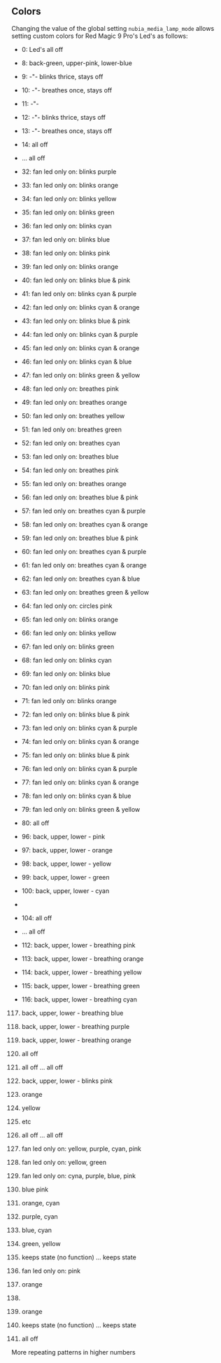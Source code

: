 ## Colors

Changing the value of the global setting `nubia_media_lamp_mode` allows
setting custom colors for Red Magic 9 Pro's Led's as follows:

- 0: Led's all off
- 8: back-green, upper-pink, lower-blue
- 9: -"- blinks thrice, stays off
- 10: -"- breathes once, stays off
- 11: -"-
- 12: -"- blinks thrice, stays off
- 13: -"- breathes once, stays off
- 14: all off
- ... all off
- 32: fan led only on: blinks purple
- 33: fan led only on: blinks orange
- 34: fan led only on: blinks yellow
- 35: fan led only on: blinks green
- 36: fan led only on: blinks cyan
- 37: fan led only on: blinks blue
- 38: fan led only on: blinks pink
- 39: fan led only on: blinks orange
- 40: fan led only on: blinks blue & pink
- 41: fan led only on: blinks cyan & purple
- 42: fan led only on: blinks cyan & orange
- 43: fan led only on: blinks blue & pink
- 44: fan led only on: blinks cyan & purple
- 45: fan led only on: blinks cyan & orange
- 46: fan led only on: blinks cyan & blue
- 47: fan led only on: blinks green & yellow
- 48: fan led only on: breathes pink
- 49: fan led only on: breathes orange
- 50: fan led only on: breathes yellow
- 51: fan led only on: breathes green
- 52: fan led only on: breathes cyan
- 53: fan led only on: breathes blue
- 54: fan led only on: breathes pink
- 55: fan led only on: breathes orange
- 56: fan led only on: breathes blue & pink
- 57: fan led only on: breathes cyan & purple
- 58: fan led only on: breathes cyan & orange
- 59: fan led only on: breathes blue & pink
- 60: fan led only on: breathes cyan & purple
- 61: fan led only on: breathes cyan & orange
- 62: fan led only on: breathes cyan & blue
- 63: fan led only on: breathes green & yellow
- 64: fan led only on: circles pink
- 65: fan led only on: blinks orange
- 66: fan led only on: blinks yellow
- 67: fan led only on: blinks green
- 68: fan led only on: blinks cyan
- 69: fan led only on: blinks blue
- 70: fan led only on: blinks pink
- 71: fan led only on: blinks orange
- 72: fan led only on: blinks blue & pink
- 73: fan led only on: blinks cyan & purple
- 74: fan led only on: blinks cyan & orange
- 75: fan led only on: blinks blue & pink
- 76: fan led only on: blinks cyan & purple
- 77: fan led only on: blinks cyan & orange
- 78: fan led only on: blinks cyan & blue
- 79: fan led only on: blinks green & yellow
- 80: all off
- 96: back, upper, lower - pink
- 97: back, upper, lower - orange
- 98: back, upper, lower - yellow
- 99: back, upper, lower - green
- 100: back, upper, lower - cyan
- <fill rest>

- 104: all off
- ... all off

- 112: back, upper, lower - breathing pink
- 113: back, upper, lower - breathing orange
- 114: back, upper, lower - breathing yellow
- 115: back, upper, lower - breathing green
- 116: back, upper, lower - breathing cyan

117. back, upper, lower - breathing blue
118. back, upper, lower - breathing purple
119. back, upper, lower - breathing orange
120. all off
121. all off
... all off
128. back, upper, lower - blinks pink
129. orange
130. yellow
131. etc

136. all off
... all off
144. fan led only on: yellow, purple, cyan, pink
145. fan led only on: yellow, green
146. fan led only on: cyna, purple, blue, pink
147. blue pink
148. orange, cyan
149. purple, cyan
150. blue, cyan
151. green, yellow
152. keeps state (no function)
... keeps state
160. fan led only on: pink
161. orange
162. <fill rest by known pattern>
168. orange
169. keeps state (no function)
... keeps state
232. all off

More repeating patterns in higher numbers
